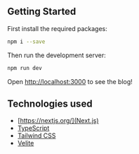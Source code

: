 ## Getting Started 
First install the required packages:

```bash
npm i --save
```

Then run the development server:

```bash
npm run dev
```

Open [http://localhost:3000](http://localhost:3000) to see the blog!

## Technologies used
- [https://nextjs.org/](Next.js)
- [TypeScript](https://www.typescriptlang.org/)
- [Tailwind CSS](https://tailwindcss.com/)
- [Velite](https://velite.js.org/)